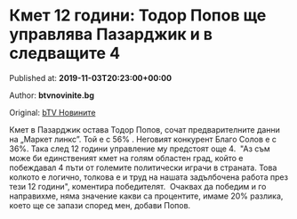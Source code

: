 
# Кмет 12 години: Тодор Попов ще управлява Пазарджик и в следващите 4

Published at: **2019-11-03T20:23:00+00:00**

Author: **btvnovinite.bg**

Original: [bTV Новините](https://btvnovinite.bg/mestnite2019/kmet-12-godini-todor-popov-shte-upravljava-pazardzhik-i-v-sledvashtite-4.html)

Кмет в Пазарджик остава Тодор Попов, сочат предварителните данни на „Маркет линкс”. Той е с 56% . Неговият конкурент Благо Солов е с 36%.
Така след 12 години управление му предстоят още 4. 
"Аз съм може би единственият кмет на голям областен град, който е побеждавал 4 пъти от големите политически играчи в страната. Това колкото е логично, толкова е и труд на нашата задълбочена работа през тези 12 години", коментира победителят. 
Очаквах да победим и го направихме, няма значение какви са процентите, имаме 20% разлика, което ще се запази според мен, добави Попов. 
